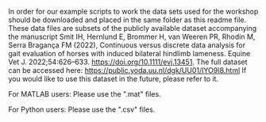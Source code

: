 In order for our example scripts to work the data sets used for the workshop should be downloaded and placed in the same folder as this readme file. 
These data files are subsets of the publicly available dataset accompanying the manuscript   Smit IH, Hernlund E, Brommer H, van Weeren PR, Rhodin M, Serra Bragança FM (2022), Continuous versus discrete data analysis for gait evaluation of horses with induced bilateral hindlimb lameness. Equine Vet J. 2022;54:626–633. https://doi.org/10.1111/evj.13451.
The full dataset can be accessed here: https://public.yoda.uu.nl/dgk/UU01/IYO9I8.html
If you would like to use this dataset in the future, please refer to it.

For MATLAB users:
Please use the ".mat" files.

For Python users:
Please use the ".csv" files.

